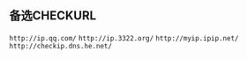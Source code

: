 ## 备选CHECKURL
`http://ip.qq.com/`
`http://ip.3322.org/`
`http://myip.ipip.net/`
`http://checkip.dns.he.net/`
